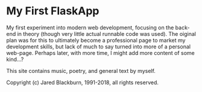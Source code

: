 # My First FlaskApp

My first experiment into modern web development, focusing on the back-end in 
theory (though very little actual runnable code was used). The oiginal plan 
was for this to ultimately become a professional page to market my development 
skills, but lack of much to say turned into more of a personal web-page. 
Perhaps later, with more time, I might add more content of some kind...?

This site contains music, poetry, and general text by myself.

Copyright (c) Jared Blackburn, 1991-2018, all rights reserved.


